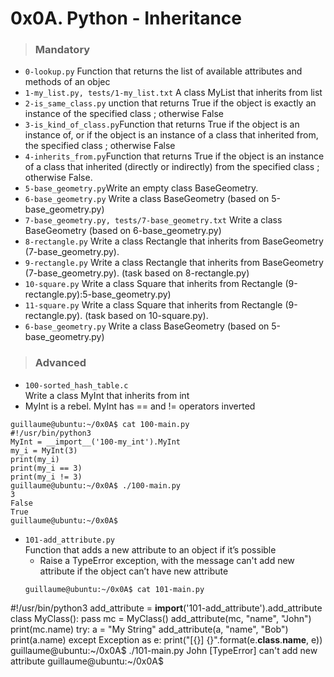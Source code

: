 # 0x0A. Python - Inheritance
  > ### Mandatory
  - ```0-lookup.py``` Function that returns the list of available attributes and methods of an objec
  - ```1-my_list.py, tests/1-my_list.txt``` A class MyList that inherits from list
  - ```2-is_same_class.py``` unction that returns True if the object is exactly an instance of the specified class ; otherwise False
  - ```3-is_kind_of_class.py```Function that returns True if the object is an instance of, or if the object is an instance of a class that inherited from, the specified class ; otherwise False
  - ```4-inherits_from.py```Function that returns True if the object is an instance of a class that inherited (directly or indirectly) from the specified class ; otherwise False.
  - ```5-base_geometry.py```Write an empty class BaseGeometry.
  - ```6-base_geometry.py``` Write a class BaseGeometry (based on 5-base_geometry.py)
  - ```7-base_geometry.py, tests/7-base_geometry.txt``` Write a class BaseGeometry (based on 6-base_geometry.py)
  - ```8-rectangle.py``` Write a class Rectangle that inherits from BaseGeometry (7-base_geometry.py).
  - ```9-rectangle.py``` Write a class Rectangle that inherits from BaseGeometry (7-base_geometry.py). (task based on 8-rectangle.py)
  - ```10-square.py``` Write a class Square that inherits from Rectangle (9-rectangle.py):5-base_geometry.py)
  - ```11-square.py``` Write a class Square that inherits from Rectangle (9-rectangle.py). (task based on 10-square.py).
  - ```6-base_geometry.py``` Write a class BaseGeometry (based on 5-base_geometry.py)

> ### Advanced 
  - ```100-sorted_hash_table.c```  
  Write a class MyInt that inherits from int
  - MyInt is a rebel. MyInt has == and != operators inverted
  ```
guillaume@ubuntu:~/0x0A$ cat 100-main.py
#!/usr/bin/python3
MyInt = __import__('100-my_int').MyInt
my_i = MyInt(3)
print(my_i)
print(my_i == 3)
print(my_i != 3)
guillaume@ubuntu:~/0x0A$ ./100-main.py
3
False
True
guillaume@ubuntu:~/0x0A$ 
  ```

- ```101-add_attribute.py```  
  Function that adds a new attribute to an object if it’s possible
  - Raise a TypeError exception, with the message can't add new attribute if the object can’t have new attribute
  ```
  guillaume@ubuntu:~/0x0A$ cat 101-main.py
#!/usr/bin/python3
add_attribute = __import__('101-add_attribute').add_attribute
class MyClass():
    pass
mc = MyClass()
add_attribute(mc, "name", "John")
print(mc.name)
try:
    a = "My String"
    add_attribute(a, "name", "Bob")
    print(a.name)
except Exception as e:
    print("[{}] {}".format(e.__class__.__name__, e))
guillaume@ubuntu:~/0x0A$ ./101-main.py
John
[TypeError] can't add new attribute
guillaume@ubuntu:~/0x0A$ 
  ```



